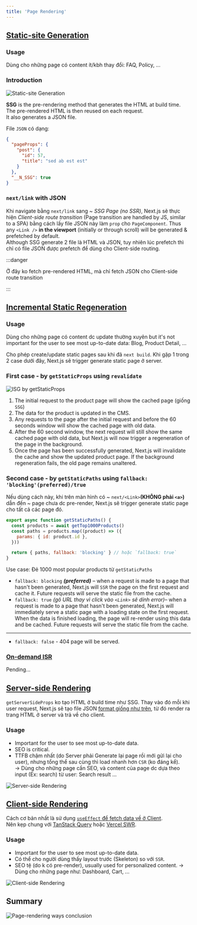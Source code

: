 ```yaml
---
title: 'Page Rendering'
---
```


## [Static-site Generation](https://nextjs.org/docs/basic-features/pages#static-generation-recommended)

### Usage

Dùng cho những page có content ít/kbh thay đổi: FAQ, Policy, ...

### Introduction

![Static-site Generation](https://nextjs.org/static/images/learn/data-fetching/static-generation.png)

**SSG** is the pre-rendering method that generates the HTML at build time. The pre-rendered HTML is then reused on each request.  
It also generates a JSON file.

File `JSON` có dạng:

```json
{
  "pageProps": {
    "post": {
      "id": 57,
      "title": "sed ab est est"
    }
  },
  "__N_SSG": true
}
```

### `next/link` with JSON

Khi navigate bằng `next/link` sang ~ _SSG Page (no SSR)_, Next.js sẽ thực hiện _Client-side route transition_ (Page transition are handled by JS, similar to a SPA) bằng cách lấy file JSON này làm `prop` cho `PageComponent`. Thus any `<Link />` **in the viewport** (initially or through scroll) will be generated & prefetched by default.  
Although SSG generate 2 file là HTML và JSON, tuy nhiên lúc prefetch thì chỉ có file JSON được prefetch để dùng cho Client-side routing.

:::danger

Ở đây ko fetch pre-rendered HTML, mà chỉ fetch JSON cho Client-side route transition

:::

## [Incremental Static Regeneration](https://vercel.com/docs/concepts/next.js/incremental-static-regeneration)

### Usage

Dùng cho những page có content dc update thường xuyên but it's not important for the user to see most up-to-date data: Blog, Product Detail, ...

Cho phép create/update static pages sau khi đã `next build`. Khi gặp 1 trong 2 case dưới đây, Next.js sẽ trigger generate static page ở server.

### First case - by `getStaticProps` using `revalidate`

![ISG by `getStaticProps`](https://vercel.com/_next/image?url=%2Fdocs-proxy%2Fstatic%2Fdocs%2Fconcepts%2Fnext.js%2Fisr%2Fregeneration.png&w=1080&q=75)

1. The initial request to the product page will show the cached page (giống `SSG`)
2. The data for the product is updated in the CMS.
3. Any requests to the page after the initial request and before the 60 seconds window will show the cached page with old data.
4. After the 60 second window, the next request will still show the same cached page with old data, but Next.js will now trigger a regeneration of the page in the background.
5. Once the page has been successfully generated, Next.js will invalidate the cache and show the updated product page. If the background regeneration fails, the old page remains unaltered.

### Second case - by `getStaticPaths` using `fallback: 'blocking'(preferred)/true`

Nếu dùng cách này, khi trên màn hình có ~ `next/<Link>`**(KHÔNG phải `<a>`)** dẫn đến ~ page chưa dc pre-render, Next.js sẽ trigger generate static page cho tất cả các page đó.

```js title="pages/products/[id].js"
export async function getStaticPaths() {
  const products = await getTop1000Products()
  const paths = products.map((product) => ({
    params: { id: product.id },
  }))

  return { paths, fallback: 'blocking' } // hoặc `fallback: true`
}
```

Use case: Đẻ 1000 most popular products từ `getStaticPaths`

- `fallback: blocking` **_(preferred)_** – when a request is made to a page that hasn't been generated, Next.js will `SSR` the page on the first request and cache it. Future requests will serve the static file from the cache.
- `fallback: true` _(gõ URL thay vì click vào `<Link>` sẽ dính error)_– when a request is made to a page that hasn't been generated, Next.js will immediately serve a static page with a loading state on the first request. When the data is finished loading, the page will re-render using this data and be cached. Future requests will serve the static file from the cache.

---

- `fallback: false` - 404 page will be served.

### [On-demand ISR](https://nextjs.org/docs/basic-features/data-fetching/incremental-static-regeneration#on-demand-revalidation)

Pending...

## [Server-side Rendering](https://nextjs.org/docs/basic-features/pages#server-side-rendering)

`getServerSideProps` ko tạo HTML ở build time như SSG. Thay vào đó mỗi khi user request, Next.js sẽ tạo file JSON [format giống như trên](#file-json-có-dạng), từ đó render ra trang HTML ở server và trả về cho client.

### Usage

- Important for the user to see most up-to-date data.
- SEO is critical.
- TTFB chậm nhất (do Server phải Generate lại page rồi mới gửi lại cho user), nhưng tổng thể sau cùng thì load nhanh hơn `CSR` (ko đáng kể).  
  &rarr; Dùng cho những page cần SEO, và content của page dc dựa theo input (Ex: search) từ user: Search result ...

![Server-side Rendering](https://nextjs.org/static/images/learn/data-fetching/server-side-rendering.png)

## [Client-side Rendering](https://nextjs.org/docs/basic-features/data-fetching/client-side)

Cách cơ bản nhất là sử dụng [`useEffect` để fetch data về ở Client](../Snippets//react-snippets.md/#async-function-in-useeffect).  
Nên kẹp chung với [TanStack Query](https://github.com/TanStack/query/releases) hoặc [Vercel SWR](https://github.com/vercel/swr/releases).

### Usage

- Important for the user to see most up-to-date data.
- Có thể cho người dùng thấy layout trước (Skeleton) so với `SSR`.
- SEO tệ (do k có pre-render), usually used for personalized content.
  &rarr; Dùng cho những page như: Dashboard, Cart, ...

![Client-side Rendering](https://nextjs.org/static/images/learn/data-fetching/client-side-rendering.png)

## Summary

![Page-rendering ways conclusion](https://cdn.sanity.io/images/0lu0ii6t/production/e3c1bae9a50f0cf6a05be7661400d7deccf06dbb-1920x2200.jpg?w=1536&fm=webp&fit=min&auto=format)
